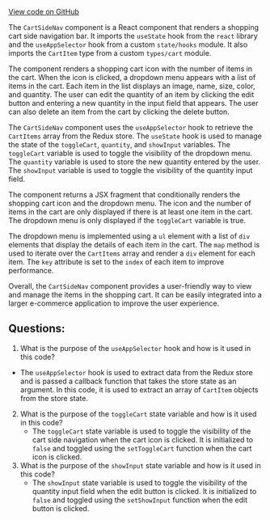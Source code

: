 [View code on GitHub](zoo-labs/zoo/blob/master/core/src/components/CartSideNav/index.tsx)

The `CartSideNav` component is a React component that renders a shopping cart side navigation bar. It imports the `useState` hook from the `react` library and the `useAppSelector` hook from a custom `state/hooks` module. It also imports the `CartItem` type from a custom `types/cart` module.

The component renders a shopping cart icon with the number of items in the cart. When the icon is clicked, a dropdown menu appears with a list of items in the cart. Each item in the list displays an image, name, size, color, and quantity. The user can edit the quantity of an item by clicking the edit button and entering a new quantity in the input field that appears. The user can also delete an item from the cart by clicking the delete button.

The `CartSideNav` component uses the `useAppSelector` hook to retrieve the `CartItems` array from the Redux store. The `useState` hook is used to manage the state of the `toggleCart`, `quantity`, and `showInput` variables. The `toggleCart` variable is used to toggle the visibility of the dropdown menu. The `quantity` variable is used to store the new quantity entered by the user. The `showInput` variable is used to toggle the visibility of the quantity input field.

The component returns a JSX fragment that conditionally renders the shopping cart icon and the dropdown menu. The icon and the number of items in the cart are only displayed if there is at least one item in the cart. The dropdown menu is only displayed if the `toggleCart` variable is true.

The dropdown menu is implemented using a `ul` element with a list of `div` elements that display the details of each item in the cart. The `map` method is used to iterate over the `CartItems` array and render a `div` element for each item. The `key` attribute is set to the `index` of each item to improve performance.

Overall, the `CartSideNav` component provides a user-friendly way to view and manage the items in the shopping cart. It can be easily integrated into a larger e-commerce application to improve the user experience.
## Questions: 
 1. What is the purpose of the `useAppSelector` hook and how is it used in this code?
   - The `useAppSelector` hook is used to extract data from the Redux store and is passed a callback function that takes the store state as an argument. In this code, it is used to extract an array of `CartItem` objects from the store state.
2. What is the purpose of the `toggleCart` state variable and how is it used in this code?
   - The `toggleCart` state variable is used to toggle the visibility of the cart side navigation when the cart icon is clicked. It is initialized to `false` and toggled using the `setToggleCart` function when the cart icon is clicked.
3. What is the purpose of the `showInput` state variable and how is it used in this code?
   - The `showInput` state variable is used to toggle the visibility of the quantity input field when the edit button is clicked. It is initialized to `false` and toggled using the `setShowInput` function when the edit button is clicked.